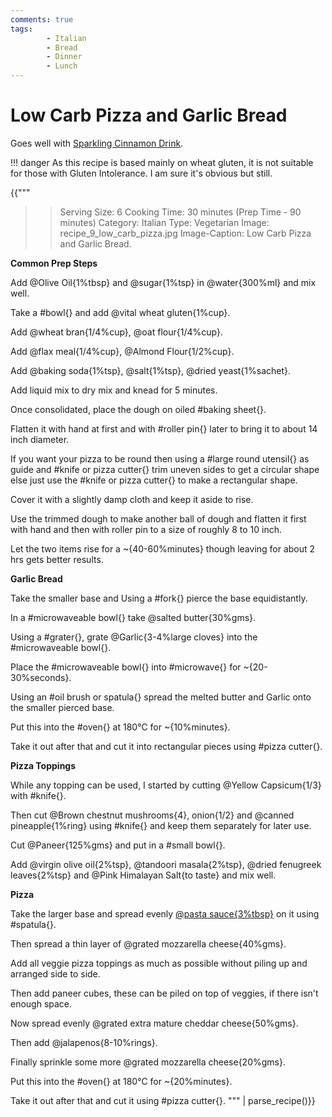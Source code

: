 ```yaml
---
comments: true
tags:
        - Italian
        - Bread
        - Dinner
        - Lunch
---
```


# Low Carb Pizza and Garlic Bread

Goes well with [Sparkling Cinnamon Drink](../Drinks/recipe_1_sparkling_cinnamon.md).

!!! danger
    As this recipe is based mainly on wheat gluten, it is not suitable for those with Gluten Intolerance. I am sure it's obvious but still.

{{"""
>> Serving Size:  6
>> Cooking Time: 30 minutes (Prep Time - 90 minutes)
>> Category: Italian
>> Type: Vegetarian
>> Image: recipe_9_low_carb_pizza.jpg
>> Image-Caption: Low Carb Pizza and Garlic Bread.

**Common Prep Steps**

Add @Olive Oil{1%tbsp} and @sugar{1%tsp} in @water{300%ml} and mix well.

Take a #bowl{} and add @vital wheat gluten{1%cup}.

Add @wheat bran{1/4%cup}, @oat flour{1/4%cup}.

Add @flax meal{1/4%cup}, @Almond Flour{1/2%cup}.

Add @baking soda{1%tsp}, @salt{1%tsp}, @dried yeast{1%sachet}.

Add liquid mix to dry mix and knead for 5 minutes.

Once consolidated, place the dough on oiled #baking sheet{}.

Flatten it with hand at first and with #roller pin{} later to bring it to about 14 inch diameter. 

If you want your pizza to be round then using a #large round utensil{} as guide and #knife or pizza cutter{} trim uneven sides to get a circular shape else just use the #knife or pizza cutter{} to make a rectangular shape.

Cover it with a slightly damp cloth and keep it aside to rise.

Use the trimmed dough to make another ball of dough and flatten it first with hand and then with roller pin to a size of roughly 8 to 10 inch.

Let the two items rise for a ~{40-60%minutes} though leaving for about 2 hrs gets better results.

**Garlic Bread**

Take the smaller base and Using a #fork{} pierce the base equidistantly.

In a #microwaveable bowl{} take @salted butter{30%gms}.

Using a #grater{}, grate @Garlic{3-4%large cloves} into the #microwaveable bowl{}.

Place the #microwaveable bowl{} into #microwave{} for ~{20-30%seconds}.

Using an #oil brush or spatula{} spread the melted butter and Garlic onto the smaller pierced base.

Put this into the #oven{} at 180°C for ~{10%minutes}.

Take it out after that and cut it into rectangular pieces using #pizza cutter{}.

**Pizza  Toppings**

While any topping can be used, I started by cutting @Yellow Capsicum{1/3} with #knife{}.

Then cut @Brown chestnut mushrooms{4}, onion{1/2} and @canned pineapple{1%ring} using #knife{} and keep them separately for later use.

Cut @Paneer{125%gms} and put in a #small bowl{}.

Add @virgin olive oil{2%tsp}, @tandoori masala{2%tsp}, @dried fenugreek leaves{2%tsp} and @Pink Himalayan Salt{to taste} and mix well.

**Pizza**

Take the larger base and spread evenly [@pasta sauce{3%tbsp}](https://kutt.it/pesto-sauce) on it using #spatula{}.

Then spread a thin layer of @grated mozzarella cheese{40%gms}.

Add all veggie pizza toppings as much as possible without piling up and arranged side to side.

Then add paneer cubes, these can be piled on top of veggies, if there isn't enough space.

Now spread evenly @grated extra mature cheddar cheese{50%gms}.

Then add @jalapenos{8-10%rings}.

Finally sprinkle some more @grated mozzarella cheese{20%gms}.

Put this into the #oven{} at 180°C for ~{20%minutes}.

Take it out after that and cut it using #pizza cutter{}.
""" | parse_recipe()}}
